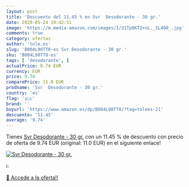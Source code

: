 ```yaml
---
layout: post
title: 'Descuento del 11.45 % en Svr  Desodorante - 30 gr.'
date: 2020-05-24 19:42:51
image: 'https://m.media-amazon.com/images/I/31Tp8KT2+nL._SL400_.jpg'
comments: true
category: ofertas
author: 'tole.es'
slug: 'B004L98TT0-es Svr Desodorante - 30 gr.'
sku: 'B004L98TT0-es'
tags: [ 'desodorante', ]
actualPrice: 9.74 EUR
currency: EUR
price: 9.74
comparePrice: 11.0 EUR
prodname: 'Svr  Desodorante - 30 gr.'
country: 'es'
flag: '🇪🇸'
brand: ''
buyurl: 'https://www.amazon.es/dp/B004L98TT0/?tag=tolees-21'
descuento: '11.45'
average: '9.74'
---
```


Tienes [Svr  Desodorante - 30 gr.](https://www.amazon.es/dp/B004L98TT0/?tag=tolees-21) con un 11.45 % de descuento con precio de oferta de 9.74 EUR (original: 11.0 EUR) en el siguiente enlace!

[![Svr  Desodorante - 30 gr.](https://m.media-amazon.com/images/I/31Tp8KT2+nL._SL400_.jpg)](https://www.amazon.es/dp/B004L98TT0/?tag=tolees-21)

ℹ️:


[🛒 Accede a la oferta!!](https://www.amazon.es/dp/B004L98TT0/?tag=tolees-21)

